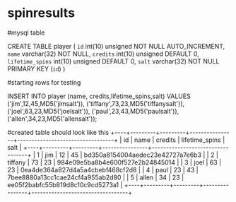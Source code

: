 # spinresults

#mysql table

CREATE TABLE player (
	`id` int(10) unsigned NOT NULL AUTO_INCREMENT,
	`name` varchar(32) NOT NULL,
	`credits` int(10) unsigned DEFAULT 0,
	`lifetime_spins` int(10) unsigned DEFAULT 0,
	`salt` varchar(32) NOT NULL
	PRIMARY KEY (`id`)
)

#starting rows for testing

INSERT INTO player
	(name, credits,lifetime_spins,salt)
VALUES
	('jim',12,45,MD5('jimsalt')),
	('tiffany',73,23,MD5('tiffanysalt')),
	('joel',63,23,MD5('joelsalt')),
	('paul',23,43,MD5('paulsalt')),
	('allen',34,23,MD5('allensalt'));


#created table should look like this
+----+---------+---------+----------------+----------------------------------+
| id | name    | credits | lifetime_spins | salt                             |
+----+---------+---------+----------------+----------------------------------+
|  1 | jim     |      12 |             45 | bd350a8154004aedec23e42727a7e6b3 |
|  2 | tiffany |      73 |             23 | 984e09e5ba8b4e600f527e2b24845014 |
|  3 | joel    |      63 |             23 | 0ea4de364a827d4a5a4cbebf468cf2d8 |
|  4 | paul    |      23 |             43 | 7bee8880a13cc1cae24cf4a955ab2d80 |
|  5 | allen   |      34 |             23 | ee05f2babfc55b819d8c10c9cd5273a1 |
+----+---------+---------+----------------+----------------------------------+

